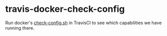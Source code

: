 # travis-docker-check-config
Run docker's [check-config.sh](https://raw.githubusercontent.com/docker/docker/master/contrib/check-config.sh) in TravisCI to see which capabilities we have running there.

